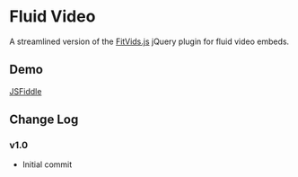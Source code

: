 # Fluid Video #

A streamlined version of the [FitVids.js](https://github.com/davatron5000) jQuery plugin for fluid video embeds.

## Demo

[JSFiddle](http://jsfiddle.net/kylemade/8s3aj/)

## Change Log

### v1.0

* Initial commit